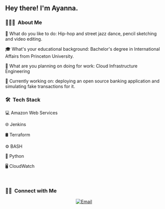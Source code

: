 <h2> Hey there! I'm Ayanna.</h2>

<h3> 👨🏻‍💻  About Me </h3>

🤔 What do you like to do: Hip-hop and street jazz dance, pencil sketching and video editing.

🎓 What's your educational background: Bachelor's degree in International Affairs from Princeton University.

💼 What are you planning on doing for work: Cloud Infrastructure Engineering

🌱 Currently working on: deploying an open source banking application and simulating fake transactions for it. 

<h3> 🛠  Tech Stack</h3>

💻 Amazon Web Services

🌐 Jenkins

🛢 Terraform

⚙️ BASH

🔧 Python

🖥 CloudWatch

<br/>

<h3> 🤝🏻  Connect with Me </h3>

<p align="center">
<a href="https://www.kuralabs.org/"&gt;&lt;img alt="Website" src="https://img.shields.io/badge/Website-www.kuralabs.org-orange?style=flat-square&logo=google-chrome"></a>
<a href="https://www.linkedin.com/in/acurwen/"&gt;&lt;img alt="LinkedIn" src="https://img.shields.io/badge/LinkedIn-Ayanna%20Curwen-orange?style=flat-square&logo=linkedin"></a>
<a href="yanwen2627@gmail.com"><img alt="Email" src="https://img.shields.io/badge/Email-yanwen2627@gmail.com-orange?style=flat-square&logo=gmail"></a>
</p>
